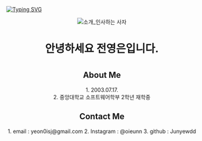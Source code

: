 [![Typing SVG](https://readme-typing-svg.herokuapp.com?size=30&duration=4500&color=F77500&width=600&lines=%F0%9F%A6%81_Welcome_Youngeun_Jun_%F0%9F%A6%81+)](https://git.io/typing-svg)

<div align="center">

![소개_인사하는 사자](https://user-images.githubusercontent.com/81146131/221498526-e2db6afd-e36d-447c-ab58-58069793bedf.gif)

<H1>안녕하세요 전영은입니다.<H1>


<H2>About Me</H2>
1. 2003.07.17.<br/>
2. 중앙대학교 소프트웨어학부 2학년 재학중

<H2>Contact Me</H2>
1. email : yeon0isj@gmail.com
2. Instagram : @oieunn
3. github : Junyewdd
</div>
